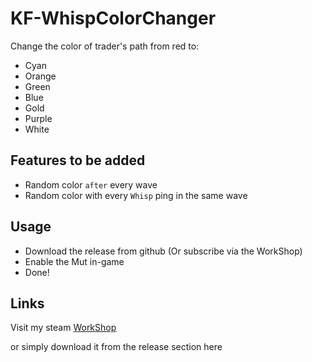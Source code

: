 # KF-WhispColorChanger

Change the color of trader's path from red to:

- Cyan
- Orange
- Green
- Blue
- Gold
- Purple
- White

## Features to be added

- Random color `after` every wave
- Random color with every `Whisp` ping in the same wave

## Usage

- Download the release from github (Or subscribe via the WorkShop)
- Enable the Mut in-game
- Done!

## Links

Visit my steam [WorkShop](https://steamcommunity.com/id/Vel-San/myworkshopfiles/)

or simply download it from the release section here
